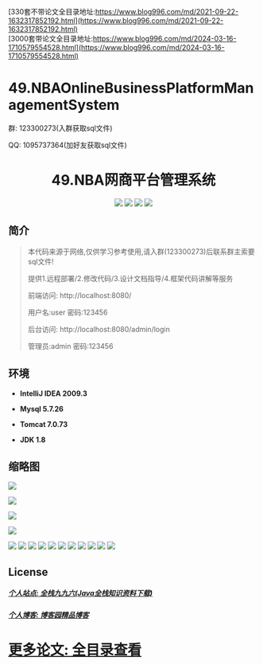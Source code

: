[330套不带论文全目录地址:https://www.blog996.com/md/2021-09-22-1632317852192.html](https://www.blog996.com/md/2021-09-22-1632317852192.html)<br/>
[3000套带论文全目录地址:https://www.blog996.com/md/2024-03-16-1710579554528.html](https://www.blog996.com/md/2024-03-16-1710579554528.html)
# 49.NBAOnlineBusinessPlatformManagementSystem

<p>群: 123300273(入群获取sql文件)</p>
<p>QQ: 1095737364(加好友获取sql文件)</p>

<p><h1 align="center">49.NBA网商平台管理系统</h1></p>


<p align="center">
	<img src="https://img.shields.io/badge/jdk-1.8-orange.svg"/>
    <img src="https://img.shields.io/badge/spring-5.x-lightgrey.svg"/>
    <img src="https://img.shields.io/badge/springmvc-3.x-blue.svg"/>
    <img src="https://img.shields.io/badge/mybatis-3.x-blue.svg"/>
</p>

## 简介


> 本代码来源于网络,仅供学习参考使用,请入群(123300273)后联系群主索要sql文件!
>
> 提供1.远程部署/2.修改代码/3.设计文档指导/4.框架代码讲解等服务
> 
> 前端访问: http://localhost:8080/
> 
> 用户名:user  密码:123456
> 
> 后台访问: http://localhost:8080/admin/login
> 
> 管理员:admin 密码:123456


## 环境

- <b>IntelliJ IDEA 2009.3</b>

- <b>Mysql 5.7.26</b>

- <b>Tomcat 7.0.73</b>

- <b>JDK 1.8</b>


## 缩略图

![](https://img2020.cnblogs.com/blog/588112/202110/588112-20211020234912620-1533623868.png)

![](https://img2020.cnblogs.com/blog/588112/202110/588112-20211020234924502-812373766.png)

![](https://img2020.cnblogs.com/blog/588112/202110/588112-20211020234930141-184707469.png)

![](https://img2020.cnblogs.com/blog/588112/202110/588112-20211020234936448-713516412.png)

![](https://img2020.cnblogs.com/blog/588112/202110/588112-20211020234941351-1366823151.png)
![](https://img2020.cnblogs.com/blog/588112/202110/588112-20211020234945980-832781948.png)
![](https://img2020.cnblogs.com/blog/588112/202110/588112-20211020234951347-1030017010.png)
![](https://img2020.cnblogs.com/blog/588112/202110/588112-20211020234956258-771885228.png)
![](https://img2020.cnblogs.com/blog/588112/202110/588112-20211020235001357-1839307535.png)
![](https://img2020.cnblogs.com/blog/588112/202110/588112-20211020235006447-816899089.png)
![](https://img2020.cnblogs.com/blog/588112/202110/588112-20211020235011502-1034812303.png)
![](https://img2020.cnblogs.com/blog/588112/202110/588112-20211020235016387-928236315.png)
![](https://img2020.cnblogs.com/blog/588112/202110/588112-20211020235020563-2028074867.png)
![](https://img2020.cnblogs.com/blog/588112/202110/588112-20211020235024747-987288670.png)
![](https://img2020.cnblogs.com/blog/588112/202110/588112-20211020235028925-1386659179.png)

## License

##### [个人站点: 全栈九九六(Java全栈知识资料下载)](https://www.blog996.com/)
##### [个人博客: 博客园精品博客](https://www.cnblogs.com/yysbolg/)
# [更多论文: 全目录查看](https://www.blog996.com/md/2021-09-22-1632317852192.html)





